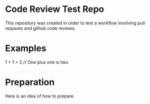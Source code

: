 # Code Review Test Repo

This repository was created in order to test a workflow involving pull requests and github code reviews.

# Examples

1 + 1 = 2 // One plus one is two.

# Preparation

Here is an idea of how to prepare.
